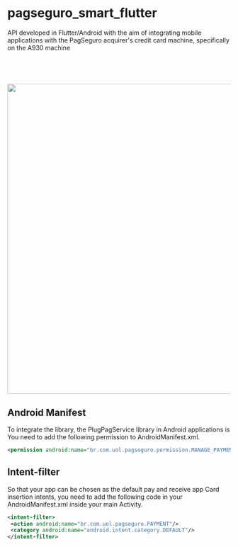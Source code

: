 # pagseguro_smart_flutter

API developed in Flutter/Android with the aim of integrating mobile applications with the PagSeguro acquirer's credit card machine, specifically on the A930 machine

<h1 align="center">
  <br>
   <img width="700" src="https://files.readme.io/82e8e19-gallery-right-2x2.png" />
  <br>
</h1>

## Android Manifest

To integrate the library, the PlugPagService library in Android applications is
You need to add the following permission to AndroidManifest.xml.

```xml
<permission android:name="br.com.uol.pagseguro.permission.MANAGE_PAYMENTS"/>
```

## Intent-filter
So that your app can be chosen as the default pay and receive app
Card insertion intents, you need to add the following code in your
AndroidManifest.xml inside your main Activity.

```xml
<intent-filter>
 <action android:name="br.com.uol.pagseguro.PAYMENT"/>
 <category android:name="android.intent.category.DEFAULT"/>
</intent-filter>
```

